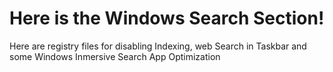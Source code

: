 # Here is the Windows Search Section!

Here are registry files for disabling Indexing, web Search in Taskbar and some Windows Inmersive Search App Optimization
